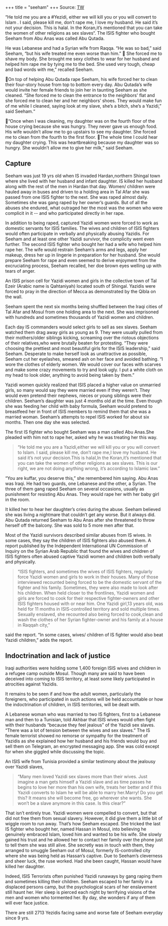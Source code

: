 +++
title = "seeham"
+++
Source: [TW](https://threadreaderapp.com/thread/1598777687836794880.html)


“He told me you are a #Yezidi, either we will kill you or you will convert to lsIam . I said, please kill me, don’t rape me, I love my husband. He said it’s not your decision. This is halal. In the Koran,it’s mentioned that you can take the women of other religions as sex slaves“. The ISIS fighter who bought Seeham from Abu Anas was called Abu Qutada. 

He was Lebanese and had a Syrian wife from Raqqa. “He was so bad,” said Seeham, “but his wife treated me even worse than him.” 🚨 She forced me to shave my body. She brought me sexy clothes to wear for her husband and helped him rape me by tying me to the bed. She used very tough, cheap and bad words with me,” recalled Seeham.

🚨On top of helping Abu Qutada rape Seeham, his wife forced her to clean their four-story house from top to bottom every day. Abu Qutada’s wife would invite her female friends to join her in taunting Seeham as she cleaned. “She forced me to clean the entrance to the neighbors' flat and she forced me to clean her and her neighbors’ shoes. They would make fun of me while I cleaned, saying look at my slave, she’s a bitch, she’s a Yazidi,” said Seeham.“

🚨“Once when I was cleaning, my daughter was on the fourth floor of the house crying because she was hungry. They never gave us enough food. His wife wouldn’t allow me to go upstairs to see my daughter. She forced me to clean from the fourth to the first floor. 🚨The whole time I could hear my daughter crying. This was heartbreaking because my daughter was so hungry. She wouldn’t allow me to give her milk,” said Seeham.

## Capture
Seeham was just 19 yrs old when IS invaded Hardan,northern Shingal town where she lived with her husband and infant daughter. IS killed her husband along with the rest of the men in Hardan that day. Women/ children were hauled away in buses and driven to a holding area in Tal Afar she was passed from one ISIS fighter to the next. She was raped almost daily. Sometimes she was gang raped by her owner’s guards. But of all the abuses she endured, what outraged her the most was the women who were complicit in it -- and who participated directly in her rape.

In addition to being raped, captured Yazidi women were forced to work as domestic servants for ISIS families. The wives and children of ISIS fighters would often participate in verbally and physically abusing Yazidis. For Seeham and at least one other Yazidi survivor, the complicity went even further. The second ISIS fighter who bought her had a wife who helped him rape her. The wife would restrain Seeham’s arms and legs, apply her makeup, dress her up in lingerie in preparation for her husband. She would prepare Seeham for rape and even seemed to derive enjoyment from the excruciating process, Seeham recalled, her doe brown eyes welling up with tears of anger.

An ISIS prison cell for Yazidi women and girls in the collective town of Tal Ezeir (Arabic name is Qahtaniyah) located south of Shingal. Yazidis were forced to pray in the direction of Mecca as demonstrated by the Qibla on the wall.

Seeham spent the next six months being shuffled between the Iraqi cities of Tal Afar and Mosul from one holding area to the next. She was imprisoned with hundreds and sometimes thousands of Yazidi women and children.

Each day IS commanders would select girls to sell as sex slaves. Seeham watched them drag away girls as young as 9. They were usually pulled from their mothers/older siblings kicking, screaming over the riotous objections of their relatives,who were brutally beaten for protesting. “They were choosing the prettiest and most beautiful girls for the ISIS leadership,” said Seeham. Desperate to make herself look as unattractive as possible, Seeham cut her eyelashes, smeared ash on her face and avoided bathing. “I wore the clothes of elderly women. We would cover our faces with scarves and make some crazy movements to try and look ugly. I put a white cloth on my head to look older, anything to avoid being taken by them.”

Yazidi women quickly realized that ISIS placed a higher value on unmarried girls, so many would say they were married even if they weren’t. They would even pretend their nephews, nieces or young siblings were their children. Seeham’s daughter was just 4 months old at the time. Even though she was feeding her child with baby formula, Seeham would pretend to breastfeed her in front of ISIS members to remind them that she was a married woman. Seeham’s attempts to repel ISIS worked for about six months. Then one day she was selected.

The first IS fighter who bought Seeham was a man called Abu Anas.She pleaded with him not to rape her, asked why he was treating her this way. 

> “He told me you are a Yazidi,either we will kill you or you will convert to Islam. I said, please kill me, don’t rape me,I love my husband. He said it’s not your decision.This is haIaI,In the Koran,it’s mentioned that you can take the women of other religions as sex slaves. This is our right, we are not doing anything wrong, it’s according to Islamic law.”

“You are kuffar, you deserve this,” she remembered him saying. Abu Anas was Iraqi. He had two guards, one Lebanese and the other, a Syrian. The three of them gang raped Seeham on several occasions, usually as punishment for resisting Abu Anas. They would rape her with her baby girl in the room.

It killed her to hear her daughter’s cries during the abuse. Seeham believed she was living a nightmare that couldn’t get any worse. But it always did. Abu Qutada returned Seeham to Abu Anas after she threatened to throw herself off the balcony. She was sold to 5 more men after that.

Most of the Yazidi survivors described similar abuses from IS wives. In some cases, they say the children of ISIS fighters also abused them. A report published by the Independent International UN Commission of Inquiry on the Syrian Arab Republic that found the wives and children of ISIS fighters often abused captive Yazidi women and children both verbally and physically.

> “ISIS fighters, and sometimes the wives of ISIS fighters, regularly force Yazidi women and girls to work in their houses. Many of those interviewed recounted being forced to be the domestic servant of the fighter and his family. Sometimes, they were also made to look after his children. When held closer to the frontlines, Yazidi women and girls are forced to cook for their respective fighter-owners and other ISIS fighters housed with or near him. One Yazidi girl,13 years old, was held for 11 months in ISIS-controlled territory and sold multiple times. Sexually enslaved, she recounted also being forced to cook,clean and wash the clothes of her Syrian fighter-owner and his family at a house in Raqqah city,” 

said the report. “In some cases, wives/ children of IS fighter would also beat Yazidi children,” adds the report.

## Indoctrination and lack of justice
Iraqi authorities were holding some 1,400 foreign ISIS wives and children in a refugee camp outside Mosul. Though many are said to have been deceived into coming to ISIS territory, at least some likely participated in atrocities against Yazidis.

It remains to be seen if and how the adult women, particularly the foreigners, who participated in such actions will be held accountable or how the indoctrination of children, in ISIS territories, will be dealt with.

A Lebanese woman who was married to two IS fighters, first to a Lebanese man and then to a Tunisian, told Akhbar that ISIS wives would often fight with their husbands “because they feel jealous” of the Yazidi sex slaves. “There was a lot of tension between the wives and sex slaves.” The IS female terrorist showed no remorse or sympathy for the treatment of Yazidis as she explained how her husband and his friends would buy and sell them on Telegram, an encrypted messaging app. She was cold except for when she giggled while discussing the topic. 

An ISIS wife from Tunisia provided a similar testimony about the jealousy over Yazidi slaves, 

> “Many men loved Yazidi sex slaves more than their wives. Just imagine a man gets himself a Yazidi slave and as time passes he begins to love her more than his own wife, treats her better and if this Yazidi converts to Islam he will be able to marry her.Marry! Do you get this? It means she will become free, go wherever she wants. She won’t be a slave anymore in this case. Is this clear?”  

That isn’t entirely true. Yazidi women were compelled to convert, but that did not free them from sexual slavery. However, it did give them a little bit of wiggle room to run away. That’s how Seeham escaped. She tricked the last IS fighter who bought her, named Hassan in Mosul, into believing he genuinely embraced Islam, loved him and wanted to be his wife. She slowly gained his trust and he allowed her to contact her family over the phone just to tell them she was still alive. She secretly was in touch with them, they arranged to smuggle Seeham out of Mosul, formerly IS-controlled city where she was being held as Hassan’s captive. Due to Seeham’s cleverness and sheer luck, the ruse worked. Had she been caught, Hassan would have killed her daughter.

Indeed, ISIS Terrorists often punished Yazidi runaways by gang raping them and sometimes killing their children. Seeham escaped to her family in a displaced persons camp, but the psychological scars of her enslavement still haunt her. Her sleep is pierced each night by terrifying visions of the men and women who tormented her. By day, she wonders if any of them will ever face justice.

There are still 2713 Yezidis facing same and worse fate of Seeham everyday since 9 yrs.
